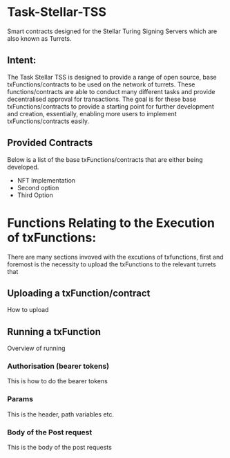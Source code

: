 # Task-Stellar-TSS
Smart contracts designed for the Stellar Turing Signing Servers which are also known as Turrets. 

## Intent:
The Task Stellar TSS is designed to provide a range of open source, base txFunctions/contracts to be used on the network of turrets. These functions/contracts are able to conduct many different tasks and provide decentralised approval for transactions. The goal is for these base txFunctions/contracts to provide a starting point for further development and creation, essentially, enabling more users to implement txFunctions/contracts easily.

## Provided Contracts
Below is a list of the base txFunctions/contracts that are either being developed.
- NFT Implementation
- Second option
- Third Option

# Functions Relating to the Execution of txFunctions:
There are many sections invoved with the excutions of txfunctions, first and foremost is the necessity to upload the txFunctions to the relevant turrets that 
## Uploading a txFunction/contract
How to upload

## Running a txFunction
Overview of running

### Authorisation (bearer tokens)
This is how to do the bearer tokens

### Params
This is the header, path variables etc.

### Body of the Post request
This is the body of the post requests
